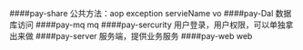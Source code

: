 ####pay-share
    公共方法：aop exception servieName vo
####pay-Dal
    数据库访问
####pay-mq
    mq
####pay-sercurity
    用户登录，用户权限，可以单独拿出来做
####pay-server
    服务端，提供业务服务
####pay-web
    web